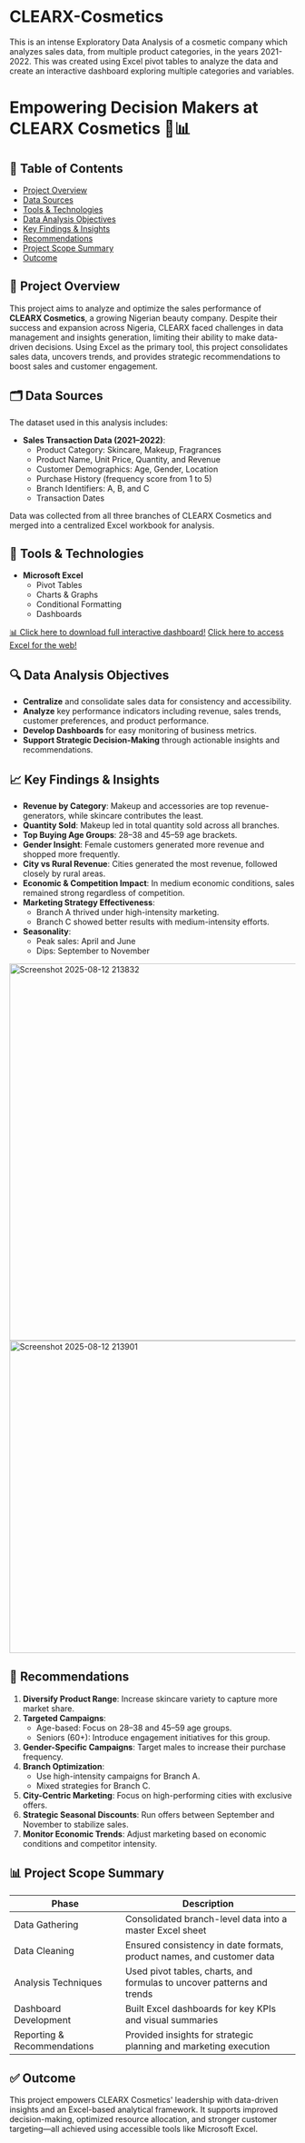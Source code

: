 # CLEARX-Cosmetics
This is an intense Exploratory Data Analysis of a cosmetic company which analyzes sales data, from multiple product categories, in the years 2021-2022. This was created using Excel pivot tables to analyze the data and create an interactive dashboard exploring multiple categories and variables.

# Empowering Decision Makers at CLEARX Cosmetics 🧴📊

## 📑 Table of Contents
- [Project Overview](#project-overview)
- [Data Sources](#data-sources)
- [Tools & Technologies](#tools-technologies)
- [Data Analysis Objectives](#data-analysis-objectives)
- [Key Findings & Insights](#key-findings--insights)
- [Recommendations](#recommendations)
- [Project Scope Summary](#project-scope-summary)
- [Outcome](#outcome)


## 📌 Project Overview
This project aims to analyze and optimize the sales performance of **CLEARX Cosmetics**, a growing Nigerian beauty company. Despite their success and expansion across Nigeria, CLEARX faced challenges in data management and insights generation, limiting their ability to make data-driven decisions. Using Excel as the primary tool, this project consolidates sales data, uncovers trends, and provides strategic recommendations to boost sales and customer engagement.

## 🗂 Data Sources
The dataset used in this analysis includes:

- **Sales Transaction Data (2021–2022)**:
  - Product Category: Skincare, Makeup, Fragrances
  - Product Name, Unit Price, Quantity, and Revenue
  - Customer Demographics: Age, Gender, Location
  - Purchase History (frequency score from 1 to 5)
  - Branch Identifiers: A, B, and C
  - Transaction Dates

Data was collected from all three branches of CLEARX Cosmetics and merged into a centralized Excel workbook for analysis.

## 🧰 Tools & Technologies
- **Microsoft Excel**
  - Pivot Tables
  - Charts & Graphs
  - Conditional Formatting
  - Dashboards

[📊 Click here to download full interactive dashboard!](https://drive.google.com/file/d/1HDGMtpD2MG_AxDCsQAMSByv6W-UCdThH/view?usp=sharing)
[Click here to access Excel for the web!](https://excel.cloud.microsoft/en-us/)


## 🔍 Data Analysis Objectives
- **Centralize** and consolidate sales data for consistency and accessibility.
- **Analyze** key performance indicators including revenue, sales trends, customer preferences, and product performance.
- **Develop Dashboards** for easy monitoring of business metrics.
- **Support Strategic Decision-Making** through actionable insights and recommendations.

## 📈 Key Findings & Insights
- **Revenue by Category**: Makeup and accessories are top revenue-generators, while skincare contributes the least.
- **Quantity Sold**: Makeup led in total quantity sold across all branches.
- **Top Buying Age Groups**: 28–38 and 45–59 age brackets.
- **Gender Insight**: Female customers generated more revenue and shopped more frequently.
- **City vs Rural Revenue**: Cities generated the most revenue, followed closely by rural areas.
- **Economic & Competition Impact**: In medium economic conditions, sales remained strong regardless of competition.
- **Marketing Strategy Effectiveness**:
  - Branch A thrived under high-intensity marketing.
  - Branch C showed better results with medium-intensity efforts.
- **Seasonality**:
  - Peak sales: April and June
  - Dips: September to November
<img width="1833" height="664" alt="Screenshot 2025-08-12 213832" src="https://github.com/user-attachments/assets/273b5192-1f88-4cc7-bfb9-50263345ecc4" />

<img width="1817" height="550" alt="Screenshot 2025-08-12 213901" src="https://github.com/user-attachments/assets/ed7554f6-e624-4264-a48d-4ae1488ae795" />

## 🧭 Recommendations
1. **Diversify Product Range**: Increase skincare variety to capture more market share.
2. **Targeted Campaigns**:
   - Age-based: Focus on 28–38 and 45–59 age groups.
   - Seniors (60+): Introduce engagement initiatives for this group.
3. **Gender-Specific Campaigns**: Target males to increase their purchase frequency.
4. **Branch Optimization**:
   - Use high-intensity campaigns for Branch A.
   - Mixed strategies for Branch C.
5. **City-Centric Marketing**: Focus on high-performing cities with exclusive offers.
6. **Strategic Seasonal Discounts**: Run offers between September and November to stabilize sales.
7. **Monitor Economic Trends**: Adjust marketing based on economic conditions and competitor intensity.

## 📊 Project Scope Summary

| Phase                       | Description                                                                 |
|----------------------------|-----------------------------------------------------------------------------|
| Data Gathering             | Consolidated branch-level data into a master Excel sheet                    |
| Data Cleaning              | Ensured consistency in date formats, product names, and customer data       |
| Analysis Techniques        | Used pivot tables, charts, and formulas to uncover patterns and trends      |
| Dashboard Development      | Built Excel dashboards for key KPIs and visual summaries                    |
| Reporting & Recommendations| Provided insights for strategic planning and marketing execution            |

## ✅ Outcome
This project empowers CLEARX Cosmetics' leadership with data-driven insights and an Excel-based analytical framework. It supports improved decision-making, optimized resource allocation, and stronger customer targeting—all achieved using accessible tools like Microsoft Excel.
